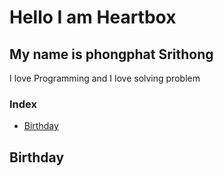 # Hello I am Heartbox
## My name is phongphat Srithong

I love Programming and I love solving problem
### Index
- [Birthday](#birthday)

## Birthday
